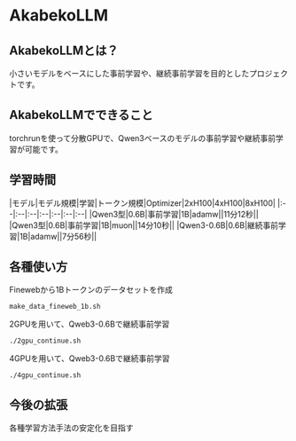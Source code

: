 # AkabekoLLM

## AkabekoLLMとは？

小さいモデルをベースにした事前学習や、継続事前学習を目的としたプロジェクトです。　

## AkabekoLLMでできること

torchrunを使って分散GPUで、Qwen3ベースのモデルの事前学習や継続事前学習が可能です。

## 学習時間

|モデル|モデル規模|学習|トークン規模|Optimizer|2xH100|4xH100|8xH100|
|:--|:--|:--|:--|:--|:--|:--|
|Qwen3型|0.6B|事前学習|1B|adamw||11分12秒||
|Qwen3型|0.6B|事前学習|1B|muon||14分10秒||
|Qwen3-0.6B|0.6B|継続事前学習|1B|adamw||7分56秒||

## 各種使い方

Finewebから1Bトークンのデータセットを作成

```
make_data_fineweb_1b.sh
```

2GPUを用いて、Qweb3-0.6Bで継続事前学習

```
./2gpu_continue.sh
```

4GPUを用いて、Qweb3-0.6Bで継続事前学習

```
./4gpu_continue.sh
```

## 今後の拡張

各種学習方法手法の安定化を目指す
